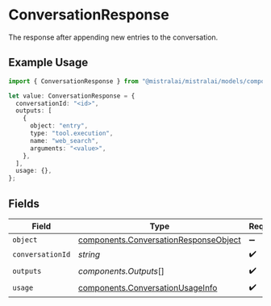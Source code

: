 # ConversationResponse

The response after appending new entries to the conversation.

## Example Usage

```typescript
import { ConversationResponse } from "@mistralai/mistralai/models/components";

let value: ConversationResponse = {
  conversationId: "<id>",
  outputs: [
    {
      object: "entry",
      type: "tool.execution",
      name: "web_search",
      arguments: "<value>",
    },
  ],
  usage: {},
};
```

## Fields

| Field                                                                                          | Type                                                                                           | Required                                                                                       | Description                                                                                    |
| ---------------------------------------------------------------------------------------------- | ---------------------------------------------------------------------------------------------- | ---------------------------------------------------------------------------------------------- | ---------------------------------------------------------------------------------------------- |
| `object`                                                                                       | [components.ConversationResponseObject](../../models/components/conversationresponseobject.md) | :heavy_minus_sign:                                                                             | N/A                                                                                            |
| `conversationId`                                                                               | *string*                                                                                       | :heavy_check_mark:                                                                             | N/A                                                                                            |
| `outputs`                                                                                      | *components.Outputs*[]                                                                         | :heavy_check_mark:                                                                             | N/A                                                                                            |
| `usage`                                                                                        | [components.ConversationUsageInfo](../../models/components/conversationusageinfo.md)           | :heavy_check_mark:                                                                             | N/A                                                                                            |